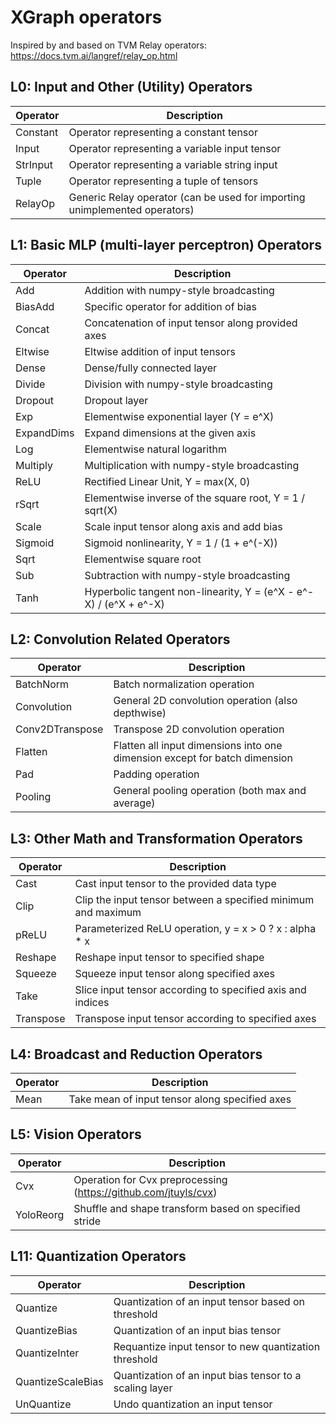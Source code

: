 # XGraph operators

Inspired by and based on TVM Relay operators: https://docs.tvm.ai/langref/relay_op.html

## L0: Input and Other (Utility) Operators

| Operator      | Description   |
| ------------- | ------------- |
| Constant | Operator representing a constant tensor |
| Input | Operator representing a variable input tensor |
| StrInput | Operator representing a variable string input |
| Tuple | Operator representing a tuple of tensors |
| RelayOp | Generic Relay operator (can be used for importing unimplemented operators) |

## L1: Basic MLP (multi-layer perceptron) Operators

| Operator      | Description        |
| ------------- | ------------- |
| Add | Addition with numpy-style broadcasting |
| BiasAdd | Specific operator for addition of bias |
| Concat | Concatenation of input tensor along provided axes |
| Eltwise | Eltwise addition of input tensors |
| Dense | Dense/fully connected layer  |
| Divide | Division with numpy-style broadcasting |
| Dropout | Dropout layer |
| Exp | Elementwise exponential layer (Y = e^X) |
| ExpandDims | Expand dimensions at the given axis |
| Log | Elementwise natural logarithm |
| Multiply| Multiplication with numpy-style broadcasting |
| ReLU | Rectified Linear Unit, Y = max(X, 0) |
| rSqrt | Elementwise inverse of the square root, Y = 1 / sqrt(X) |
| Scale | Scale input tensor along axis and add bias |
| Sigmoid | Sigmoid nonlinearity,  Y = 1 / (1 + e^(-X)) |
| Sqrt | Elementwise square root |
| Sub | Subtraction with numpy-style broadcasting |
| Tanh | Hyperbolic tangent non-linearity, Y = (e^X - e^-X) / (e^X + e^-X) |

## L2: Convolution Related Operators

| Operator      | Description   |
| ------------- | ------------- |
| BatchNorm | Batch normalization operation |
| Convolution | General 2D convolution operation (also depthwise) |
| Conv2DTranspose | Transpose 2D convolution operation |
| Flatten | Flatten all input dimensions into one dimension except for batch dimension |
| Pad | Padding operation |
| Pooling | General pooling operation (both max and average) |

## L3: Other Math and Transformation Operators

| Operator      | Description   |
| ------------- | ------------- |
| Cast | Cast input tensor to the provided data type |
| Clip | Clip the input tensor between a specified minimum and maximum |
| pReLU | Parameterized ReLU operation, y = x > 0 ? x : alpha * x |
| Reshape | Reshape input tensor to specified shape |
| Squeeze | Squeeze input tensor along specified axes |
| Take | Slice input tensor according to specified axis and indices |
| Transpose | Transpose input tensor according to specified axes |

## L4: Broadcast and Reduction Operators

| Operator      | Description   |
| ------------- | ------------- |
| Mean | Take mean of input tensor along specified axes |


## L5: Vision Operators

| Operator      | Description   |
| ------------- | ------------- |
| Cvx | Operation for Cvx preprocessing (https://github.com/jtuyls/cvx) |
| YoloReorg | Shuffle and shape transform based on specified stride |

## L11: Quantization Operators

| Operator      | Description   |
| ------------- | ------------- |
| Quantize | Quantization of an input tensor based on threshold |
| QuantizeBias | Quantization of an input bias tensor |
| QuantizeInter | Requantize input tensor to new quantization threshold |
| QuantizeScaleBias | Quantization of an input bias tensor to a scaling layer |
| UnQuantize | Undo quantization an input tensor |


